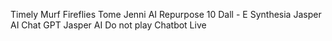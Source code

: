 Timely 
Murf
Fireflies 
Tome
Jenni AI
Repurpose 10
Dall - E
Synthesia
Jasper AI
Chat GPT
Jasper AI
Do not play
Chatbot Live
